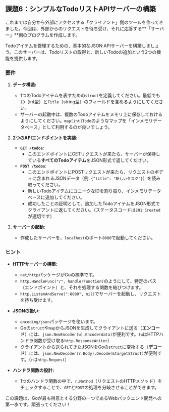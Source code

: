 ## 課題6：シンプルなTodoリストAPIサーバーの構築

これまでは自分から外部にアクセスする「クライアント」側のツールを作ってきました。今回は、外部からのリクエストを待ち受け、それに応答する**「サーバー」**側のプログラムを作成します。

Todoアイテムを管理するための、基本的なJSON APIサーバーを構築しましょう。このサーバーは、Todoリストの取得と、新しいTodoの追加という2つの機能を提供します。

### 要件

1.  **データ構造:**
    * 1つのTodoアイテムを表すための`struct`を定義してください。最低でも`ID`（int型）と`Title`（string型）のフィールドを含めるようにしてください。
    * サーバーの起動中は、複数のTodoアイテムをメモリ上に保存しておけるようにしてください。`map[int]Todo`のようなマップを「インメモリデータベース」として利用するのが良いでしょう。

2.  **2つのAPIエンドポイントを実装:**
    * **`GET /todos`**:
        * このエンドポイントにGETリクエストが来たら、サーバーが保持している**すべてのTodoアイテム**をJSON形式で返してください。
    * **`POST /todos`**:
        * このエンドポイントにPOSTリクエストが来たら、リクエストのボディに含まれるJSONデータ（例: `{"title": "新しいタスク"}`）を読み取ってください。
        * 新しいTodoアイテムにユニークなIDを割り振り、インメモリデータベースに追加してください。
        * 成功したことの証明として、追加したTodoアイテムをJSON形式でクライアントに返してください。（ステータスコードは`201 Created`が適切です）

3.  **サーバーの起動:**
    * 作成したサーバーを、`localhost`のポート`8080`で起動してください。

### ヒント
* **HTTPサーバーの構築:**
    * `net/http`パッケージがGoの標準です。
    * `http.HandleFunc("/", handlerFunction)`のようにして、特定のパス（エンドポイント）と、それを処理する関数を結びつけます。
    * `http.ListenAndServe(":8080", nil)`でサーバーを起動し、リクエストを待ち受けます。

* **JSONの扱い:**
    * `encoding/json`パッケージを使います。
    * Goの`struct`や`map`からJSONを生成してクライアントに送る（**エンコード**）には、`json.NewEncoder(w).Encode(data)`が便利です。（`w`はHTTPハンドラ関数が受け取る`http.ResponseWriter`）
    * クライアントから送られてきたJSONをGoの`struct`に変換する（**デコード**）には、`json.NewDecoder(r.Body).Decode(&targetStruct)`が便利です。（`r`は`http.Request`）

* **ハンドラ関数の設計:**
    * 1つのハンドラ関数の中で、`r.Method`（リクエストのHTTPメソッド）をチェックすることで、`GET`と`POST`の処理を分岐させることができます。

この課題は、Goが最も得意とする分野の一つであるWebバックエンド開発への第一歩です。頑張ってください！